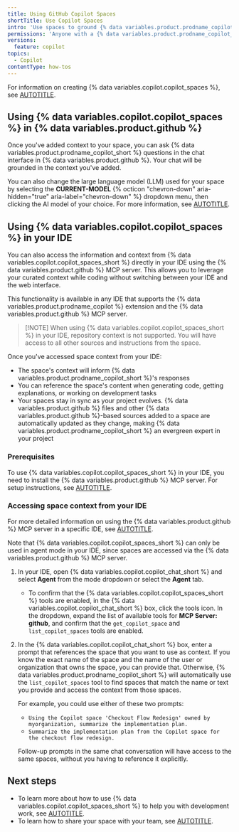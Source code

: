 ```yaml
---
title: Using GitHub Copilot Spaces
shortTitle: Use Copilot Spaces
intro: 'Use spaces to ground {% data variables.product.prodname_copilot_short %}’s responses in the right context for a specific task.'
permissions: 'Anyone with a {% data variables.product.prodname_copilot_short %} license can use {% data variables.copilot.copilot_spaces_short %}.'
versions:
  feature: copilot
topics:
  - Copilot
contentType: how-tos
---
```


For information on creating {% data variables.copilot.copilot_spaces %}, see [AUTOTITLE](/copilot/how-tos/provide-context/use-copilot-spaces/create-copilot-spaces).

## Using {% data variables.copilot.copilot_spaces %} in {% data variables.product.github %}

Once you've added context to your space, you can ask {% data variables.product.prodname_copilot_short %} questions in the chat interface in {% data variables.product.github %}. Your chat will be grounded in the context you've added.

You can also change the large language model (LLM) used for your space by selecting the **CURRENT-MODEL** {% octicon "chevron-down" aria-hidden="true" aria-label="chevron-down" %} dropdown menu, then clicking the AI model of your choice. For more information, see [AUTOTITLE](/copilot/reference/ai-models/model-comparison).

## Using {% data variables.copilot.copilot_spaces %} in your IDE

You can also access the information and context from {% data variables.copilot.copilot_spaces_short %} directly in your IDE using the {% data variables.product.github %} MCP server. This allows you to leverage your curated context while coding without switching between your IDE and the web interface.

This functionality is available in any IDE that supports the {% data variables.product.prodname_copilot %} extension and the {% data variables.product.github %} MCP server.

>[!NOTE] When using {% data variables.copilot.copilot_spaces_short %} in your IDE, repository context is not supported. You will have access to all other sources and instructions from the space.

Once you've accessed space context from your IDE:

* The space's context will inform {% data variables.product.prodname_copilot_short %}'s responses
* You can reference the space's content when generating code, getting explanations, or working on development tasks
* Your spaces stay in sync as your project evolves. {% data variables.product.github %} files and other {% data variables.product.github %}-based sources added to a space are automatically updated as they change, making {% data variables.product.prodname_copilot_short %} an evergreen expert in your project

### Prerequisites

To use {% data variables.copilot.copilot_spaces_short %} in your IDE, you need to install the {% data variables.product.github %} MCP server. For setup instructions, see [AUTOTITLE](/copilot/how-tos/provide-context/use-mcp/use-the-github-mcp-server).

### Accessing space context from your IDE

For more detailed information on using the {% data variables.product.github %} MCP server in a specific IDE, see [AUTOTITLE](/copilot/how-tos/provide-context/use-mcp/use-the-github-mcp-server).

Note that {% data variables.copilot.copilot_spaces_short %} can only be used in agent mode in your IDE, since spaces are accessed via the {% data variables.product.github %} MCP server.

1. In your IDE, open {% data variables.copilot.copilot_chat_short %} and select **Agent** from the mode dropdown or select the **Agent** tab.
   * To confirm that the {% data variables.copilot.copilot_spaces_short %} tools are enabled, in the {% data variables.copilot.copilot_chat_short %} box, click the tools icon. In the dropdown, expand the list of available tools for **MCP Server: github**, and confirm that the `get_copilot_space` and `list_copilot_spaces` tools are enabled.
1. In the {% data variables.copilot.copilot_chat_short %} box, enter a prompt that references the space that you want to use as context. If you know the exact name of the space and the name of the user or organization that owns the space, you can provide that. Otherwise, {% data variables.product.prodname_copilot_short %} will automatically use the `list_copilot_spaces` tool to find spaces that match the name or text you provide and access the context from those spaces.

   For example, you could use either of these two prompts:
    * `Using the Copilot space 'Checkout Flow Redesign' owned by myorganization, summarize the implementation plan.`
    * `Summarize the implementation plan from the Copilot space for the checkout flow redesign.`

   Follow-up prompts in the same chat conversation will have access to the same spaces, without you having to reference it explicitly.

## Next steps

* To learn more about how to use {% data variables.copilot.copilot_spaces_short %} to help you with development work, see [AUTOTITLE](/copilot/using-github-copilot/copilot-spaces/speeding-up-development-work-with-copilot-spaces).
* To learn how to share your space with your team, see [AUTOTITLE](/copilot/using-github-copilot/copilot-spaces/collaborating-with-your-team-using-copilot-spaces).

